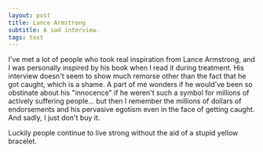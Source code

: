 ```yaml
---
layout: post
title: Lance Armstrong
subtitle: A sad interview.
tags: text
---
```


I've met a lot of people who took real inspiration from Lance Armstrong, and I was personally inspired by his book when I read it during treatment. His interview doesn't seem to show much remorse other than the fact that he got caught, which is a shame. A part of me wonders if he would've been so obstinate about his "innocence" if he weren't such a symbol for millions of actively suffering people... but then I remember the millions of dollars of endorsements and his pervasive egotism even in the face of getting caught. And sadly, I just don't buy it.

Luckily people continue to live strong without the aid of a stupid yellow bracelet.
